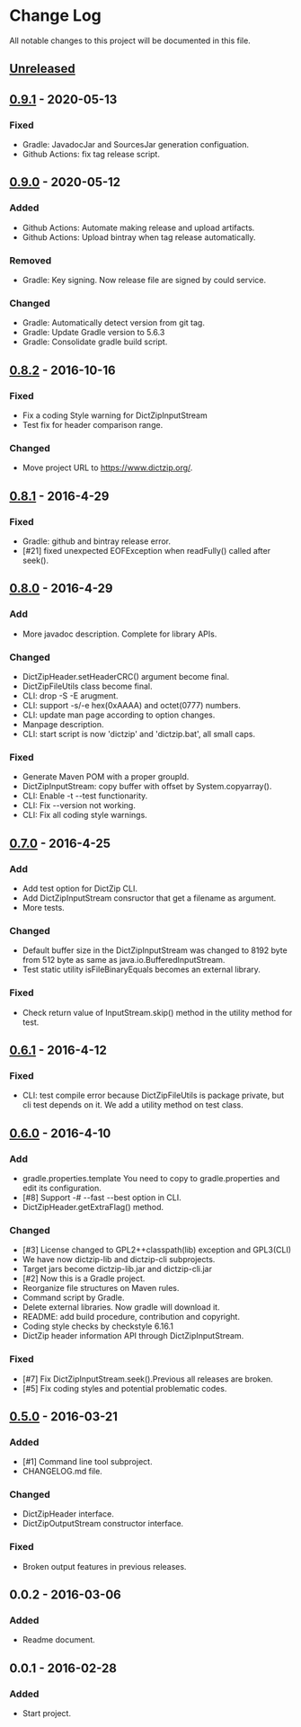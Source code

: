 # Change Log
All notable changes to this project will be documented in this file.

## [Unreleased]

## [0.9.1] - 2020-05-13

### Fixed
- Gradle: JavadocJar and SourcesJar generation configuation.
- Github Actions: fix tag release script.

## [0.9.0] - 2020-05-12

### Added
- Github Actions: Automate making release and upload artifacts.
- Github Actions: Upload bintray when tag release automatically.

### Removed
- Gradle: Key signing. Now release file are signed by could service.

### Changed
- Gradle: Automatically detect version from git tag.
- Gradle: Update Gradle version to 5.6.3
- Gradle: Consolidate gradle build script.

## [0.8.2] - 2016-10-16
### Fixed
- Fix a coding Style warning for DictZipInputStream
- Test fix for header comparison range.

### Changed
- Move project URL to https://www.dictzip.org/.

## [0.8.1] - 2016-4-29
### Fixed
- Gradle: github and bintray release error.
- [#21] fixed unexpected EOFException when readFully() called after seek().

## [0.8.0] - 2016-4-29
### Add
- More javadoc description. Complete for library APIs.

### Changed
- DictZipHeader.setHeaderCRC() argument become final.
- DictZipFileUtils class become final.
- CLI: drop -S -E <base64> arugment.
- CLI: support -s/-e hex(0xAAAA) and octet(0777) numbers.
- CLI: update man page according to option changes.
- Manpage description.
- CLI: start script is now 'dictzip' and 'dictzip.bat', all small caps.

### Fixed
- Generate Maven POM with a proper groupId.
- DictZipInputStream: copy buffer with offset by System.copyarray().
- CLI: Enable -t --test functionarity.
- CLI: Fix --version not working.
- CLI: Fix all coding style warnings.

## [0.7.0] - 2016-4-25
### Add
- Add test option for DictZip CLI.
- Add DictZipInputStream consructor that get a filename as argument.
- More tests.

### Changed
- Default buffer size in the DictZipInputStream was changed to 8192 byte
  from 512 byte as same as java.io.BufferedInputStream.
- Test static utility isFileBinaryEquals becomes an external library.

### Fixed
- Check return value of InputStream.skip() method in the utility method
  for test.

## [0.6.1] - 2016-4-12
### Fixed
- CLI: test compile error because DictZipFileUtils is package private,
  but cli test depends on it. We add a utility method on test class.

## [0.6.0] - 2016-4-10
### Add
- gradle.properties.template
  You need to copy to gradle.properties and edit its configuration.
- [#8] Support -# --fast --best option in CLI.
- DictZipHeader.getExtraFlag() method.

### Changed
- [#3] License changed to GPL2++classpath(lib) exception and GPL3(CLI)
- We have now dictzip-lib and dictzip-cli subprojects.
- Target jars become dictzip-lib.jar and dictzip-cli.jar
- [#2] Now this is a Gradle project.
- Reorganize file structures on Maven rules.
- Command script by Gradle.
- Delete external libraries. Now gradle will download it.
- README: add build procedure, contribution and copyright.
- Coding style checks by checkstyle 6.16.1
- DictZip header information API through DictZipInputStream.

### Fixed
- [#7] Fix DictZipInputStream.seek().Previous all releases are broken.
- [#5] Fix coding styles and potential problematic codes.

## [0.5.0] - 2016-03-21
### Added
- [#1] Command line tool subproject.
- CHANGELOG.md file.

### Changed
- DictZipHeader interface.
- DictZipOutputStream constructor interface.

### Fixed
- Broken output features in previous releases.

## 0.0.2 - 2016-03-06
### Added
- Readme document.

## 0.0.1 - 2016-02-28
### Added
- Start project.

[Unreleased]: https://github.com/dictzip/dictzip-java/compare/v0.9.1...HEAD
[0.9.1]: https://github.com/dictzip/dictzip-java/compare/v0.9.0...v0.9.1
[0.9.0]: https://github.com/dictzip/dictzip-java/compare/v0.8.2...v0.9.0
[0.8.2]: https://github.com/dictzip/dictzip-java/compare/v0.8.1...v0.8.2
[0.8.1]: https://github.com/dictzip/dictzip-java/compare/v0.8.0...v0.8.1
[0.8.0]: https://github.com/dictzip/dictzip-java/compare/v0.7.0...v0.8.0
[0.7.0]: https://github.com/dictzip/dictzip-java/compare/v0.6.1...v0.7.0
[0.6.1]: https://github.com/dictzip/dictzip-java/compare/v0.6.0...v0.6.1
[0.6.0]: https://github.com/dictzip/dictzip-java/compare/v0.5.0...v0.6.0
[0.5.0]: https://github.com/dictzip/dictzip-java/compare/v0.0.2...v0.5.0
